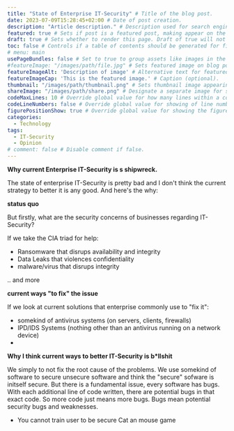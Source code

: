 ```yaml
---
title: "State of Enterprise IT-Security" # Title of the blog post.
date: 2023-07-09T15:28:45+02:00 # Date of post creation.
description: "Article description." # Description used for search engine.
featured: true # Sets if post is a featured post, making appear on the home page side bar.
draft: true # Sets whether to render this page. Draft of true will not be rendered.
toc: false # Controls if a table of contents should be generated for first-level links automatically.
# menu: main
usePageBundles: false # Set to true to group assets like images in the same folder as this post.
#featureImage: "/images/path/file.jpg" # Sets featured image on blog post.
featureImageAlt: 'Description of image' # Alternative text for featured image.
featureImageCap: 'This is the featured image.' # Caption (optional).
thumbnail: "/images/path/thumbnail.png" # Sets thumbnail image appearing inside card on homepage.
shareImage: "/images/path/share.png" # Designate a separate image for social media sharing.
codeMaxLines: 10 # Override global value for how many lines within a code block before auto-collapsing.
codeLineNumbers: false # Override global value for showing of line numbers within code block.
figurePositionShow: true # Override global value for showing the figure label.
categories:
  - Technology
tags:
  - IT-Security
  - Opinion
# comment: false # Disable comment if false.
---
```


**Why current Enterprise IT-Security is s shipwreck.**

The state of enterprise IT-Security is pretty bad and I don't think the current strategy to better it is any good. And here's the why:


**status quo**

But firstly, what are the security concerns of businesses regarding IT-Security?

If we take the CIA triad for help:
- Ransomware that disrups availability and integrity
- Data Leaks that violences confidentiality
- malware/virus that disrups integrity

.. and more

**current ways "to fix" the issue**

If we look at current solutions that enterprise commonly use to "fix it":

- somekind of antivirus systems (on servers, clients, firewalls)
- IPD/IDS Systems (nothing other than an antivirus running on a network device)
- 

**Why I think current ways to better IT-Security is b*llshit**

We simply to not fix the root cause of the problems. We use somekind of software to secure unsecure software and think the "secure" sofware is initself secure. 
But there is a fundamental issue, every software has bugs. With each additional line of code written, there are potential bugs in that exact code. So more code just means more bugs. Bugs mean potential security bugs and weaknesses. 

- You cannot train user to be secure 
Cat an mouse game